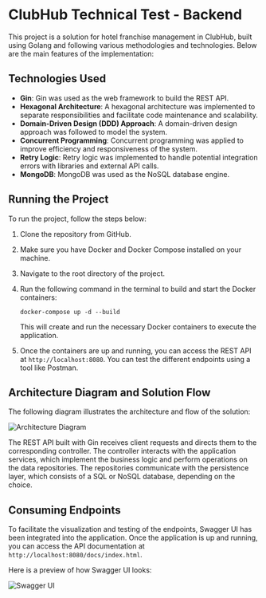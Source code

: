 # ClubHub Technical Test - Backend

This project is a solution for hotel franchise management in ClubHub, built using Golang and following various methodologies and technologies. Below are the main features of the implementation:

## Technologies Used

- **Gin**: Gin was used as the web framework to build the REST API.
- **Hexagonal Architecture**: A hexagonal architecture was implemented to separate responsibilities and facilitate code maintenance and scalability.
- **Domain-Driven Design (DDD) Approach**: A domain-driven design approach was followed to model the system.
- **Concurrent Programming**: Concurrent programming was applied to improve efficiency and responsiveness of the system.
- **Retry Logic**: Retry logic was implemented to handle potential integration errors with libraries and external API calls.
- **MongoDB**: MongoDB was used as the NoSQL database engine.

## Running the Project

To run the project, follow the steps below:

1. Clone the repository from GitHub.

2. Make sure you have Docker and Docker Compose installed on your machine.

3. Navigate to the root directory of the project.

4. Run the following command in the terminal to build and start the Docker containers:

   ```
   docker-compose up -d --build
   ```

   This will create and run the necessary Docker containers to execute the application.

5. Once the containers are up and running, you can access the REST API at `http://localhost:8080`. You can test the different endpoints using a tool like Postman.

## Architecture Diagram and Solution Flow

The following diagram illustrates the architecture and flow of the solution:

![Architecture Diagram](architecture_diagram.png)

The REST API built with Gin receives client requests and directs them to the corresponding controller. The controller interacts with the application services, which implement the business logic and perform operations on the data repositories. The repositories communicate with the persistence layer, which consists of a SQL or NoSQL database, depending on the choice.

## Consuming Endpoints

To facilitate the visualization and testing of the endpoints, Swagger UI has been integrated into the application. Once the application is up and running, you can access the API documentation at `http://localhost:8080/docs/index.html`.

Here is a preview of how Swagger UI looks:

![Swagger UI](https://i.ibb.co/pwcLbz1/Screenshot-1.jpg)